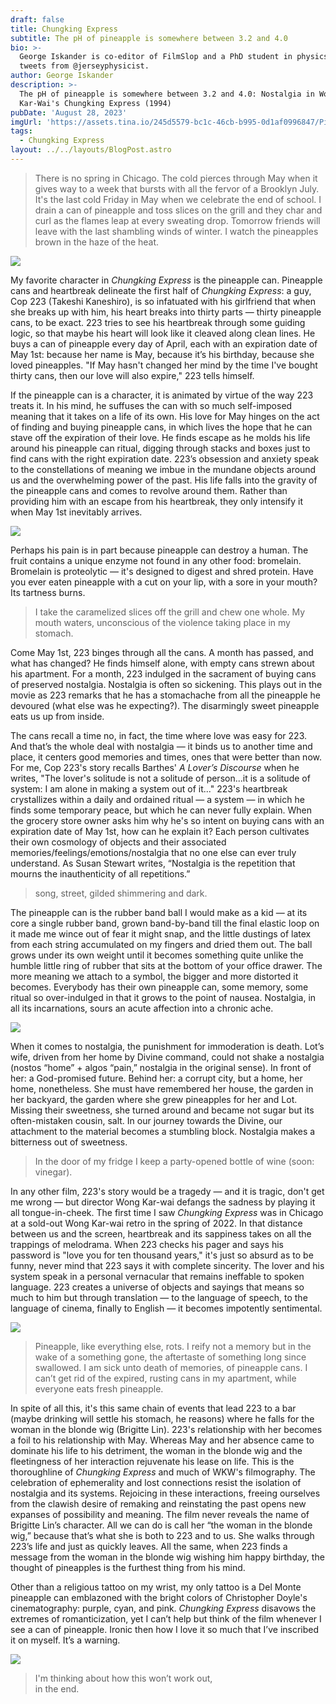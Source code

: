 ```yaml
---
draft: false
title: Chungking Express
subtitle: The pH of pineapple is somewhere between 3.2 and 4.0
bio: >-
  George Iskander is co-editor of FilmSlop and a PhD student in physics. He
  tweets from @jerseyphysicist.
author: George Iskander
description: >-
  The pH of pineapple is somewhere between 3.2 and 4.0: Nostalgia in Wong
  Kar-Wai's Chungking Express (1994)
pubDate: 'August 28, 2023'
imgUrl: 'https://assets.tina.io/245d5579-bc1c-46cb-b995-0d1af0996847/Pineapple.png'
tags:
  - Chungking Express
layout: ../../layouts/BlogPost.astro
---
```


> There is no spring in Chicago. The cold pierces through May when it gives way to a week that bursts with all the fervor of a Brooklyn July. It's the last cold Friday in May when we celebrate the end of school. I drain a can of pineapple and toss slices on the grill and they char and curl as the flames leap at every sweating drop. Tomorrow friends will leave with the last shambling winds of winter. I watch the pineapples brown in the haze of the heat. 

![](</image0 (9).jpeg>)

My favorite character in *Chungking Express* is the pineapple can. Pineapple cans and heartbreak delineate the first half of *Chungking Express*: a guy, Cop 223 (Takeshi Kaneshiro), is so infatuated with his girlfriend that when she breaks up with him, his heart breaks into thirty parts — thirty pineapple cans, to be exact. 223 tries to see his heartbreak through some guiding logic, so that maybe his heart will look like it cleaved along clean lines. He buys a can of pineapple every day of April, each with an expiration date of May 1st: because her name is May, because it’s his birthday, because she loved pineapples. "If May hasn't changed her mind by the time I've bought thirty cans, then our love will also expire," 223 tells himself.

If the pineapple can is a character, it is animated by virtue of the way 223 treats it. In his mind, he suffuses the can with so much self-imposed meaning that it takes on a life of its own. His love for May hinges on the act of finding and buying pineapple cans, in which lives the hope that he can stave off the expiration of their love. He finds escape as he molds his life around his pineapple can ritual, digging through stacks and boxes just to find cans with the right expiration date. 223’s obsession and anxiety speak to the constellations of meaning we imbue in the mundane objects around us and the overwhelming power of the past. His life falls into the gravity of the pineapple cans and comes to revolve around them. Rather than providing him with an escape from his heartbreak, they only intensify it when May 1st inevitably arrives.

![](/223pine.jpeg)

Perhaps his pain is in part because pineapple can destroy a human. The fruit contains a unique enzyme not found in any other food: bromelain. Bromelain is proteolytic — it's designed to digest and shred protein. Have you ever eaten pineapple with a cut on your lip, with a sore in your mouth? Its tartness burns. 

> I take the caramelized slices off the grill and chew one whole. My mouth waters, unconscious of the violence taking place in my stomach.

Come May 1st, 223 binges through all the cans. A month has passed, and what has changed? He finds himself alone, with empty cans strewn about his apartment. For a month, 223 indulged in the sacrament of buying cans of preserved nostalgia. Nostalgia is often so sickening. This plays out in the movie as 223 remarks that he has a stomachache from all the pineapple he devoured (what else was he expecting?). The disarmingly sweet pineapple eats us up from inside. 

The cans recall a time no, in fact, the time where love was easy for 223. And that’s the whole deal with nostalgia — it binds us to another time and place, it centers good memories and times, ones that were better than now. For me, Cop 223's story recalls Barthes' *A Lover’s Discourse* when he writes, "The lover's solitude is not a solitude of person...it is a solitude of system: I am alone in making a system out of it..." 223's heartbreak crystallizes within a daily and ordained ritual — a system — in which he finds some temporary peace, but which he can never fully explain. When the grocery store owner asks him why he's so intent on buying cans with an expiration date of May 1st, how can he explain it? Each person cultivates their own cosmology of objects and their associated memories/feelings/emotions/nostalgia that no one else can ever truly understand. As Susan Stewart writes, “Nostalgia is the repetition that mourns the inauthenticity of all repetitions.”

> song, street, gilded shimmering and dark.

The pineapple can is the rubber band ball I would make as a kid — at its core a single rubber band, grown band-by-band till the final elastic loop on it made me wince out of fear it might snap, and the little dustings of latex from each string accumulated on my fingers and dried them out. The ball grows under its own weight until it becomes something quite unlike the humble little ring of rubber that sits at the bottom of your office drawer. The more meaning we attach to a symbol, the bigger and more distorted it becomes. Everybody has their own pineapple can, some memory, some ritual so over-indulged in that it grows to the point of nausea. Nostalgia, in all its incarnations, sours an acute affection into a chronic ache. 

![](</ball (1).webp>)

When it comes to nostalgia, the punishment for immoderation is death. Lot’s wife, driven from her home by Divine command, could not shake a nostalgia (nostos “home” + algos “pain,” nostalgia in the original sense). In front of her: a God-promised future. Behind her: a corrupt city, but a home, her home, nonetheless. She must have remembered her house, the garden in her backyard, the garden where she grew pineapples for her and Lot. Missing their sweetness, she turned around and became not sugar but its often-mistaken cousin, salt. In our journey towards the Divine, our attachment to the material becomes a stumbling block. Nostalgia makes a bitterness out of sweetness. 

> In the door of my fridge I keep a party-opened bottle of wine (soon: vinegar).

In any other film, 223's story would be a tragedy — and it is tragic, don't get me wrong — but director Wong Kar-wai defangs the sadness by playing it all tongue-in-cheek. The first time I saw *Chungking Express* was in Chicago at a sold-out Wong Kar-wai retro in the spring of 2022. In that distance between us and the screen, heartbreak and its sappiness takes on all the trappings of melodrama. When 223 checks his pager and says his password is "love you for ten thousand years," it's just so absurd as to be funny, never mind that 223 says it with complete sincerity. The lover and his system speak in a personal vernacular that remains ineffable to spoken language. 223 creates a universe of objects and sayings that means so much to him but through translation — to the language of speech, to the language of cinema, finally to English — it becomes impotently sentimental.

![](</image1 (6).jpeg>)

> Pineapple, like everything else, rots. I reify not a memory but in the wake of a something gone, the aftertaste of something long since swallowed. I am sick unto death of memories, of pineapple cans. I can’t get rid of the expired, rusting cans in my apartment, while everyone eats fresh pineapple. 

In spite of all this, it's this same chain of events that lead 223 to a bar (maybe drinking will settle his stomach, he reasons) where he falls for the woman in the blonde wig (Brigitte Lin). 223's relationship with her becomes a foil to his relationship with May. Whereas May and her absence came to dominate his life to his detriment, the woman in the blonde wig and the fleetingness of her interaction rejuvenate his lease on life. This is the thoroughline of *Chungking Express* and much of WKW's filmography. The celebration of ephemerality and lost connections resist the isolation of nostalgia and its systems. Rejoicing in these interactions, freeing ourselves from the clawish desire of remaking and reinstating the past opens new expanses of possibility and meaning. The film never reveals the name of Brigitte Lin’s character. All we can do is call her “the woman in the blonde wig,” because that’s what she is both to 223 and to us. She walks through 223’s life and just as quickly leaves. All the same, when 223 finds a message from the woman in the blonde wig wishing him happy birthday, the thought of pineapples is the furthest thing from his mind. 

Other than a religious tattoo on my wrist, my only tattoo is a Del Monte pineapple can emblazoned with the bright colors of Christopher Doyle's cinematography: purple, cyan, and pink. *Chungking Express* disavows the extremes of romanticization, yet I can’t help but think of the film whenever I see a can of pineapple. Ironic then how I love it so much that I’ve inscribed it on myself. It’s a warning.

![](</image3 (4).jpeg>)

> I'm thinking about how this won’t work out, \
> in the end.
